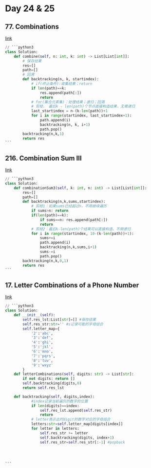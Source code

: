# Day 24 & 25

## 77. Combinations

[link](https://leetcode.com/problems/combinations/description/)

````python
// ```python3
class Solution:
    def combine(self, n: int, k: int) -> List[List[int]]:
        # 保存结果
        res=[]
        path=[]
        # 回溯
        def backtracking(n, k, startindex):
            # if(终止条件):收集结果；return
            if len(path)==k:
                res.append(path[:])
                return
            # for(集合元素集)：处理结果；递归；回溯
            # 剪枝， 最后k - len(path)个节点直接构造结果，无需递归
            last_startindex = n-(k-len(path))+1
            for i in range(startindex, last_startindex+1):
                path.append(i)
                backtracking(n, k, i+1)
                path.pop()
        backtracking(n,k,1)
        return res
```
````

## 216. Combination Sum III

[link](https://leetcode.com/problems/combination-sum-iii/description/)

````python
// ```python3
class Solution:
    def combinationSum3(self, k: int, n: int) -> List[List[int]]:
        res=[]
        path=[]
        def backtracking(n,k,sums,startindex):
            # 剪枝1：如果sums已经超过n，不用继续遍历
            if sums>n: return
            if(len(path)==k):
                if sums==n: res.append(path[:])
                return
            # 剪枝2：最后k-len(path)个结果可以直接构造，不用递归
            for i in range(startindex, 10-(k-len(path))+1):
                sums+=i
                path.append(i)
                backtracking(n,k,sums,i+1)
                sums-=i
                path.pop()
        backtracking(n,k,0,1)
        return res
```
````

## 17. Letter Combinations of a Phone Number

[link](https://leetcode.com/problems/letter-combinations-of-a-phone-number/description/)

````python
// ```python3
class Solution:
    def __init__(self):
        self.res_lst:List[str]=[] #保存结果
        self.res_str:str='' #s记录可能的字母组合
        self.letter_map={
            '2':'abc',
            '3':'def',
            '4':'ghi',
            '5':'jkl',
            '6':'mno',
            '7':'pqrs',
            '8':'tuv',
            '9':'wxyz'
        }
    def letterCombinations(self, digits: str) -> List[str]:
        if not digits: return []
        self.backtracking(digits,0)
        return self.res_lst

    def backtracking(self, digits,index): 
            #index记录当前遍历的数字的位置
            if len(digits)==index:
                self.res_lst.append(self.res_str)
                return
            # letter表示此时digit的数字对应的字母组合
            letters:str=self.letter_map[digits[index]]
            for letter in letters:
                self.res_str += letter
                self.backtracking(digits, index+1)
                self.res_str=self.res_str[:-1] #popback
                



```
````
